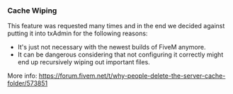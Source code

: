 ### Cache Wiping  
This feature was requested many times and in the end we decided against putting it into txAdmin for the following reasons:
- It's just not necessary with the newest builds of FiveM anymore.
- It can be dangerous considering that not configuring it correctly might end up recursively wiping out important files.  

More info: https://forum.fivem.net/t/why-people-delete-the-server-cache-folder/573851  

